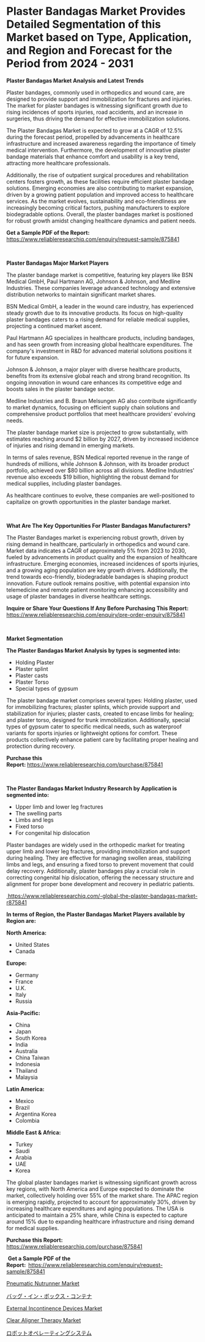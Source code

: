 <p><h1>Plaster Bandagas Market Provides Detailed Segmentation of this Market based on Type, Application, and Region and Forecast for the Period from 2024 - 2031</h1></p><p><strong>Plaster Bandagas Market Analysis and Latest Trends</strong></p>
<p><p>Plaster bandages, commonly used in orthopedics and wound care, are designed to provide support and immobilization for fractures and injuries. The market for plaster bandages is witnessing significant growth due to rising incidences of sports injuries, road accidents, and an increase in surgeries, thus driving the demand for effective immobilization solutions. </p><p>The Plaster Bandagas Market is expected to grow at a CAGR of 12.5% during the forecast period, propelled by advancements in healthcare infrastructure and increased awareness regarding the importance of timely medical intervention. Furthermore, the development of innovative plaster bandage materials that enhance comfort and usability is a key trend, attracting more healthcare professionals.</p><p>Additionally, the rise of outpatient surgical procedures and rehabilitation centers fosters growth, as these facilities require efficient plaster bandage solutions. Emerging economies are also contributing to market expansion, driven by a growing patient population and improved access to healthcare services. As the market evolves, sustainability and eco-friendliness are increasingly becoming critical factors, pushing manufacturers to explore biodegradable options. Overall, the plaster bandages market is positioned for robust growth amidst changing healthcare dynamics and patient needs.</p></p>
<p><strong>Get a Sample PDF of the Report:&nbsp;</strong> <a href="https://www.reliableresearchiq.com/enquiry/request-sample/875841">https://www.reliableresearchiq.com/enquiry/request-sample/875841</a></p>
<p>&nbsp;</p>
<p><strong>Plaster Bandagas Major Market Players</strong></p>
<p><p>The plaster bandage market is competitive, featuring key players like BSN Medical GmbH, Paul Hartmann AG, Johnson & Johnson, and Medline Industries. These companies leverage advanced technology and extensive distribution networks to maintain significant market shares.</p><p>BSN Medical GmbH, a leader in the wound care industry, has experienced steady growth due to its innovative products. Its focus on high-quality plaster bandages caters to a rising demand for reliable medical supplies, projecting a continued market ascent.</p><p>Paul Hartmann AG specializes in healthcare products, including bandages, and has seen growth from increasing global healthcare expenditures. The company's investment in R&D for advanced material solutions positions it for future expansion.</p><p>Johnson & Johnson, a major player with diverse healthcare products, benefits from its extensive global reach and strong brand recognition. Its ongoing innovation in wound care enhances its competitive edge and boosts sales in the plaster bandage sector.</p><p>Medline Industries and B. Braun Melsungen AG also contribute significantly to market dynamics, focusing on efficient supply chain solutions and comprehensive product portfolios that meet healthcare providers' evolving needs.</p><p>The plaster bandage market size is projected to grow substantially, with estimates reaching around $2 billion by 2027, driven by increased incidence of injuries and rising demand in emerging markets. </p><p>In terms of sales revenue, BSN Medical reported revenue in the range of hundreds of millions, while Johnson & Johnson, with its broader product portfolio, achieved over $80 billion across all divisions. Medline Industries' revenue also exceeds $19 billion, highlighting the robust demand for medical supplies, including plaster bandages. </p><p>As healthcare continues to evolve, these companies are well-positioned to capitalize on growth opportunities in the plaster bandage market.</p></p>
<p>&nbsp;</p>
<p><strong>What Are The Key Opportunities For Plaster Bandagas Manufacturers?</strong></p>
<p><p>The Plaster Bandages market is experiencing robust growth, driven by rising demand in healthcare, particularly in orthopedics and wound care. Market data indicates a CAGR of approximately 5% from 2023 to 2030, fueled by advancements in product quality and the expansion of healthcare infrastructure. Emerging economies, increased incidences of sports injuries, and a growing aging population are key growth drivers. Additionally, the trend towards eco-friendly, biodegradable bandages is shaping product innovation. Future outlook remains positive, with potential expansion into telemedicine and remote patient monitoring enhancing accessibility and usage of plaster bandages in diverse healthcare settings.</p></p>
<p><strong>Inquire or Share Your Questions If Any Before Purchasing This Report:</strong> <a href="https://www.reliableresearchiq.com/enquiry/pre-order-enquiry/875841">https://www.reliableresearchiq.com/enquiry/pre-order-enquiry/875841</a></p>
<p>&nbsp;</p>
<p><strong>Market Segmentation</strong></p>
<p><strong>The Plaster Bandagas Market Analysis by types is segmented into:</strong></p>
<p><ul><li>Holding Plaster</li><li>Plaster splint</li><li>Plaster casts</li><li>Plaster Torso</li><li>Special types of gypsum</li></ul></p>
<p><p>The plaster bandage market comprises several types: Holding plaster, used for immobilizing fractures; plaster splints, which provide support and stabilization for injuries; plaster casts, created to encase limbs for healing; and plaster torso, designed for trunk immobilization. Additionally, special types of gypsum cater to specific medical needs, such as waterproof variants for sports injuries or lightweight options for comfort. These products collectively enhance patient care by facilitating proper healing and protection during recovery.</p></p>
<p><strong>Purchase this Report:&nbsp;</strong><a href="https://www.reliableresearchiq.com/purchase/875841">https://www.reliableresearchiq.com/purchase/875841</a></p>
<p>&nbsp;</p>
<p><strong>The Plaster Bandagas Market Industry Research by Application is segmented into:</strong></p>
<p><ul><li>Upper limb and lower leg fractures</li><li>The swelling parts</li><li>Limbs and legs</li><li>Fixed torso</li><li>For congenital hip dislocation</li></ul></p>
<p><p>Plaster bandages are widely used in the orthopedic market for treating upper limb and lower leg fractures, providing immobilization and support during healing. They are effective for managing swollen areas, stabilizing limbs and legs, and ensuring a fixed torso to prevent movement that could delay recovery. Additionally, plaster bandages play a crucial role in correcting congenital hip dislocation, offering the necessary structure and alignment for proper bone development and recovery in pediatric patients.</p></p>
<p><a href="https://www.reliableresearchiq.com/-global-the-plaster-bandagas-market-r875841">&nbsp;https://www.reliableresearchiq.com/-global-the-plaster-bandagas-market-r875841</a></p>
<p><strong>In terms of Region, the Plaster Bandagas Market Players available by Region are:</strong></p>
<p>
    <p> <strong> North America: </strong>
        <ul>
            <li>United States</li>
            <li>Canada</li>
        </ul>
        </p> 
    <p> <strong> Europe: </strong>
        <ul>
            <li>Germany</li>
            <li>France</li>
            <li>U.K.</li>
            <li>Italy</li>
            <li>Russia</li>
        </ul>
        </p> 
    <p> <strong> Asia-Pacific: </strong>
        <ul>
            <li>China</li>
            <li>Japan</li>
            <li>South Korea</li>
            <li>India</li>
            <li>Australia</li>
            <li>China Taiwan</li>
            <li>Indonesia</li>
            <li>Thailand</li>
            <li>Malaysia</li>
        </ul>
        </p> 
    <p> <strong> Latin America: </strong>
        <ul>
            <li>Mexico</li>
            <li>Brazil</li>
            <li>Argentina Korea</li>
            <li>Colombia</li>
        </ul>
        </p> 
    <p> <strong> Middle East & Africa: </strong>
        <ul>
            <li>Turkey</li>
            <li>Saudi</li>
            <li>Arabia</li>
            <li>UAE</li>
            <li>Korea</li>
        </ul>
    </p>
    </p>
<p><p>The global plaster bandages market is witnessing significant growth across key regions, with North America and Europe expected to dominate the market, collectively holding over 55% of the market share. The APAC region is emerging rapidly, projected to account for approximately 30%, driven by increasing healthcare expenditures and aging populations. The USA is anticipated to maintain a 25% share, while China is expected to capture around 15% due to expanding healthcare infrastructure and rising demand for medical supplies.</p></p>
<p><strong>Purchase this Report: </strong><a href="https://www.reliableresearchiq.com/purchase/875841">https://www.reliableresearchiq.com/purchase/875841</a></p>
<p>&nbsp;<strong>Get a Sample PDF of the Report:&nbsp;&nbsp;</strong><a href="https://www.reliableresearchiq.com/enquiry/request-sample/875841">https://www.reliableresearchiq.com/enquiry/request-sample/875841</a></p>
<p><strong></strong></p>
<p><p><a href="https://medium.com/@maryroseguilty/the-pneumatic-nutrunner-market-prioritizes-cost-control-and-efficiency-enhancement-d5d1258afbdc">Pneumatic Nutrunner Market</a></p><p><a href="https://medium.com/@sandymann91/%E3%83%90%E3%83%83%E3%82%B0%E3%82%A4%E3%83%B3%E3%83%9C%E3%83%83%E3%82%AF%E3%82%B9%E5%AE%B9%E5%99%A8%E5%B8%82%E5%A0%B4%E6%8C%87%E6%A8%99-%E5%B8%82%E5%A0%B4%E8%A6%8F%E6%A8%A1-%E5%9C%B0%E5%9F%9F%E5%88%A5%E5%88%86%E6%9E%90-%E5%B8%82%E5%A0%B4%E3%83%97%E3%83%AC%E3%83%BC%E3%83%A4%E3%83%BC%E5%88%86%E6%9E%90-%E4%BA%88%E6%B8%AC-2024-2031-4a222fa2e723?postPublishedType=initial">バッグ・イン・ボックス・コンテナ</a></p><p><a href="https://www.linkedin.com/pulse/market-forecasting-change-global-external-incontinence-devices-8n02c?trackingId=B61CbsR3SBmOuCpRVt%2B6jQ%3D%3D">External Incontinence Devices Market</a></p><p><a href="https://www.linkedin.com/pulse/emerging-trends-clear-aligner-therapy-market-global-outlook-future-rlcgc?trackingId=J2NIY980RwO621y%2Fsq6Wqg%3D%3D">Clear Aligner Therapy Market</a></p><p><a href="https://medium.com/@alioukaye1/robot-operating-system-market-%E3%81%AE%E3%82%B0%E3%83%AD%E3%83%BC%E3%83%90%E3%83%AB%E5%B8%82%E5%A0%B4%E6%A6%82%E8%A6%81%E3%81%AF-%E4%B8%96%E7%95%8C%E3%81%8A%E3%82%88%E3%81%B3%E4%B8%BB%E8%A6%81%E5%B8%82%E5%A0%B4%E3%81%AB%E3%81%8A%E3%81%91%E3%82%8B%E6%A5%AD%E7%95%8C%E3%81%AB%E5%BD%B1%E9%9F%BF%E3%82%92%E4%B8%8E%E3%81%88%E3%82%8B%E4%B8%BB%E8%A6%81%E3%81%AA%E3%83%88%E3%83%AC%E3%83%B3%E3%83%89%E3%81%AB%E3%81%A4%E3%81%84%E3%81%A6-%E7%8B%AC%E8%87%AA%E3%81%AE%E8%A6%96%E7%82%B9%E3%82%92%E6%8F%90%E4%BE%9B%E3%81%97%E3%81%BE%E3%81%99-28a044dc5025">ロボットオペレーティングシステム</a></p></p>